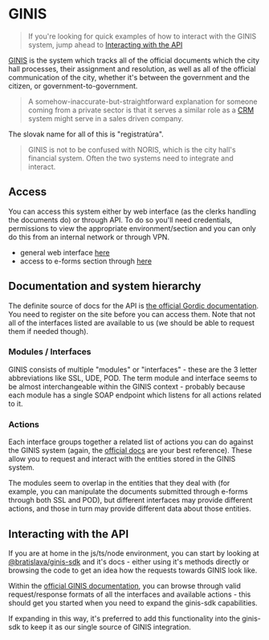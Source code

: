# GINIS

> If you're looking for quick examples of how to interact with the GINIS system, jump ahead to [Interacting with the API](#interacting-with-the-api)

[GINIS](https://www.gordic.cz/ginis) is the system which tracks all of the official documents which the city hall processes, their assignment and resolution, as well as all of the official communication of the city, whether it's between the government and the citizen, or government-to-government.

> A somehow-inaccurate-but-straightforward explanation for someone coming from a private sector is that it serves a similar role as a [CRM](https://www.oracle.com/cx/what-is-crm/) system might serve in a sales driven company.

The slovak name for all of this is "registratúra".

> GINIS is not to be confused with NORIS, which is the city hall's financial system. Often the two systems need to integrate and interact.

## Access

You can access this system either by web interface (as the clerks handling the documents do) or through API. To do so you'll need credentials, permissions to view the appropriate environment/section and you can only do this from an internal network or through VPN.

- general web interface [here](http://ginis.bratislava.sk/usu/#)
- access to e-forms section through [here](http://172.25.1.195/pod/)

## Documentation and system hierarchy

The definite source of docs for the API is [the official Gordic documentation](https://robot.gordic.cz/xrg/Default.html). You need to register on the site before you can access them. Note that not all of the interfaces listed are available to us (we should be able to request them if needed though).

### Modules / Interfaces

GINIS consists of multiple "modules" or "interfaces" - these are the 3 letter abbreviations like SSL, UDE, POD. The term module and interface seems to be almost interchangeable within the GINIS context - probably because each module has a single SOAP endpoint which listens for all actions related to it.

### Actions

Each interface groups together a related list of actions you can do against the GINIS system (again, the [official docs](https://robot.gordic.cz/xrg/Default.html) are your best reference). These allow you to request and interact with the entities stored in the GINIS system.

The modules seem to overlap in the entities that they deal with (for example, you can manipulate the documents submitted through e-forms through both SSL and POD), but different interfaces may provide different actions, and those in turn may provide different data about those entities.

## Interacting with the API

If you are at home in the js/ts/node environment, you can start by looking at [@bratislava/ginis-sdk](https://github.com/bratislava/ginis-sdk) and it's docs - either using it's methods directly or browsing the code to get an idea how the requests towards GINIS look like.

Within the [official GINIS documentation](https://robot.gordic.cz/xrg/Default.html), you can browse through valid request/response formats of all the interfaces and available actions - this should get you started when you need to expand the ginis-sdk capabilities.

If expanding in this way, it's preferred to add this functionality into the ginis-sdk to keep it as our single source of GINIS integration.
